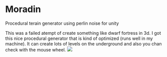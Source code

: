 # Moradin
Procedural terain generator using perlin noise for unity

This was a failed atempt of create something like dwarf fortress in 3d. I got this nice procedural generator that is kind of optimized (runs well in my machine).
It can create lots of levels on the underground and also you chan check with the mouse wheel. 
<img src="https://i.imgur.com/caatQRg.jpg">
